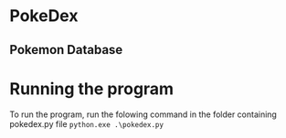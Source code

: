 # PokeDex
Pokemon Database
---
# Running the program
To run the program, run the folowing command in the folder containing pokedex.py file
`python.exe .\pokedex.py`
